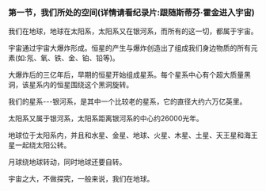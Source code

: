 ### 第一节，我们所处的空间(详情请看纪录片:跟随斯蒂芬·霍金进入宇宙)

我们在地球，地球在太阳系，太阳系又在银河系，而所有的这一切，都属于宇宙。

宇宙通过宇宙大爆炸形成。恒星的产生与爆炸创造出了组成我们身边物质的所有元素(如:氖、氧、铁、金、铂、铅等)。

大爆炸后的三亿年后，早期的恒星开始组成星系。每个星系中心有个超大质量黑洞，该星系内的恒星围绕这个黑洞旋转。

我们的星系---银河系，是其中一个比较老的星系，它的直径大约六万亿英里。

太阳系又属于银河系，太阳系距离银河系的中心约26000光年。

地球位于太阳系内，并且和水星、金星、地球、火星、木星、土星、天王星和海王星一起绕太阳公转。

月球绕地球转动，同时地球还要自转。

宇宙之大，不做探究，一般来说，我们在地球。